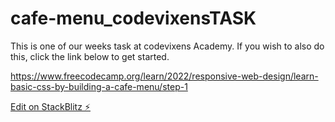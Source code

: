 # cafe-menu_codevixensTASK
This is one of our weeks task at codevixens Academy.
If you wish to also do this, click the link below to get started.

https://www.freecodecamp.org/learn/2022/responsive-web-design/learn-basic-css-by-building-a-cafe-menu/step-1


[Edit on StackBlitz ⚡️](https://stackblitz.com/edit/web-platform-atdz4b)
